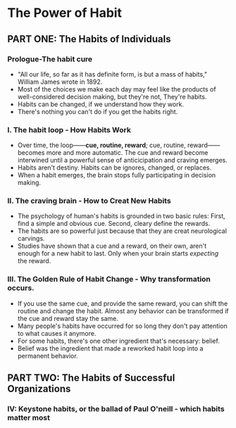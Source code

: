# The Power of Habit

## PART ONE: The Habits of Individuals

### Prologue-The habit cure
- "All our life, so far as it has definite form, is but a mass of habits," William James wrote in 1892.
- Most of the choices we make each day may feel like the products of well-considered decision making, but they're not, They're habits.
- Habits can be changed, if we understand how they work.
- There's nothing you can't do if you get the habits right.

### I. The habit loop - How Habits Work
- Over time, the loop——**cue, routine, reward**; cue, routine, reward——becomes more and more automatic. The cue and reward become interwined until a powerful sense of anticicipation and craving emerges.
- Habits aren't destiny. Habits can be ignores, changed, or replaces.
- When a habit emerges, the brain stops fully participating in decision making.

### II. The craving brain - How to Creat New Habits
- The psychology of human's habits is grounded in two basic rules: First, find a simple and obvious cue. Second, cleary define the rewards.
- The habits are so powerful just because that they are creat neurological carvings.
- Studies have shown that a cue and a reward, on their own, aren't enough for a new habit to last. Only when your brain starts _expecting_ the reward.

### III. The Golden Rule of Habit Change - Why transformation occurs.
- If you use the same cue, and provide the same reward, you can shift the routine and change the habit. Almost any behavior can be transformed if the cue and reward stay the same.
- Many people's habits have occurred for so long they don't pay attention to what causes it anymore.
- For some habits, there's one other ingredient that's necessary: belief.
- Belief was the ingredient that made a reworked habit loop into a permanent behavior.

## PART TWO: The Habits of Successful Organizations

### IV: Keystone habits, or the ballad of Paul O'neill - which habits matter most

